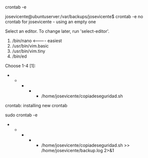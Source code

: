 crontab -e

josevicente@ubuntuserver:/var/backups/josevicente$ crontab -e
no crontab for josevicente - using an empty one

Select an editor.  To change later, run 'select-editor'.
  1. /bin/nano        <---- easiest
  2. /usr/bin/vim.basic
  3. /usr/bin/vim.tiny
  4. /bin/ed

Choose 1-4 [1]: 


* * * * * /home/josevicente/copiadeseguridad.sh

crontab: installing new crontab


sudo crontab -e

* * * * * /home/josevicente/copiadeseguridad.sh >> /home/josevicente/backup.log 2>&1

